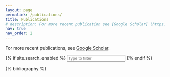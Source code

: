 ```yaml
---
layout: page
permalink: /publications/
title: Publications
# description: For more recent publication see [Google Scholar] (https://scholar.google.com/citations?hl=it&user=LkSfdoAAAAAJ&view_op=list_works&sortby=pubdate)
nav: true
nav_order: 2
---
```


For more recent publications, see [Google Scholar](https://scholar.google.com/citations?hl=it&user=LkSfdoAAAAAJ&view_op=list_works&sortby=pubdate).
<!-- _pages/publications.md -->

{% if site.search_enabled %}
<input type="text" id="bibsearch" spellcheck="false" autocomplete="off" class="search bibsearch-form-input" placeholder="Type to filter">
{% endif %}

<div class="publications">

{% bibliography %}

</div>
